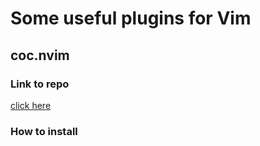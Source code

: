 # Some useful plugins for Vim

## coc.nvim

### Link to repo
[click here](https://github.com/neoclide/coc.nvim)

### How to install

